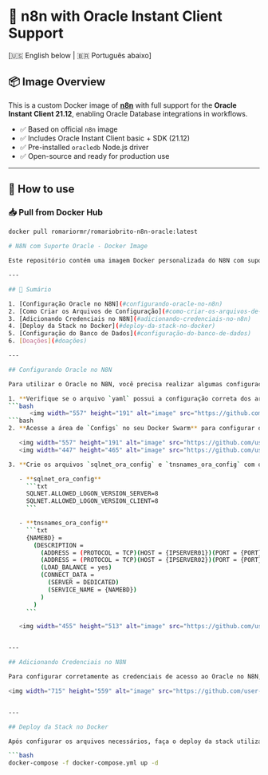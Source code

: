 # 🚀 n8n with Oracle Instant Client Support
[🇺🇸 English below | 🇧🇷 Português abaixo]

## 📦 Image Overview

This is a custom Docker image of **[n8n](https://n8n.io/)** with full support for the **Oracle Instant Client 21.12**, enabling Oracle Database integrations in workflows.

- ✅ Based on official `n8n` image
- ✅ Includes Oracle Instant Client basic + SDK (21.12)
- ✅ Pre-installed `oracledb` Node.js driver
- ✅ Open-source and ready for production use

---

## 🐳 How to use

### 📥 Pull from Docker Hub

```bash
docker pull romariormr/romariobrito-n8n-oracle:latest

# N8N com Suporte Oracle - Docker Image

Este repositório contém uma imagem Docker personalizada do N8N com suporte para o Oracle Database. Siga as etapas abaixo para configurar e utilizar corretamente o ambiente.

---

## 📝 Sumário

1. [Configuração Oracle no N8N](#configurando-oracle-no-n8n)
2. [Como Criar os Arquivos de Configuração](#como-criar-os-arquivos-de-configuração)
3. [Adicionando Credenciais no N8N](#adicionando-credenciais-no-n8n)
4. [Deploy da Stack no Docker](#deploy-da-stack-no-docker)
5. [Configuração do Banco de Dados](#configuração-do-banco-de-dados)
6. [Doações](#doações)

---

## Configurando Oracle no N8N

Para utilizar o Oracle no N8N, você precisa realizar algumas configurações no seu ambiente Docker. Siga os passos abaixo:

1. **Verifique se o arquivo `yaml` possui a configuração correta dos arquivos `sqlnet.ora` e `tnsnames.ora`**.
```bash
      <img width="557" height="191" alt="image" src="https://github.com/user-attachments/assets/36bb1155-eb74-4802-9170-627c94ac3776" />
```bash
2. **Acesse a área de `Configs` no seu Docker Swarm** para configurar os arquivos necessários.

   <img width="557" height="191" alt="image" src="https://github.com/user-attachments/assets/36bb1155-eb74-4802-9170-627c94ac3776" />
   <img width="447" height="465" alt="image" src="https://github.com/user-attachments/assets/9a31d803-4a2a-443d-815f-1d0ac920e6e0" />

3. **Crie os arquivos `sqlnet_ora_config` e `tnsnames_ora_config` com os seguintes conteúdos**:

   - **sqlnet_ora_config**
     ```txt
     SQLNET.ALLOWED_LOGON_VERSION_SERVER=8
     SQLNET.ALLOWED_LOGON_VERSION_CLIENT=8
     ```

   - **tnsnames_ora_config**
     ```txt
     {NAMEBD} =
       (DESCRIPTION =
         (ADDRESS = (PROTOCOL = TCP)(HOST = {IPSERVER01})(PORT = {PORT}))
         (ADDRESS = (PROTOCOL = TCP)(HOST = {IPSERVER02})(PORT = {PORT}))
         (LOAD_BALANCE = yes)
         (CONNECT_DATA =
           (SERVER = DEDICATED)
           (SERVICE_NAME = {NAMEBD})
         )
       )
     ```

   <img width="455" height="513" alt="image" src="https://github.com/user-attachments/assets/3d143573-d883-4a31-b9f1-38772e5002f0" />


---

## Adicionando Credenciais no N8N

Para configurar corretamente as credenciais de acesso ao Oracle no N8N, acesse a interface de configuração de credenciais e adicione as informações do banco de dados:

<img width="715" height="559" alt="image" src="https://github.com/user-attachments/assets/3e839f0c-e317-4b27-93ca-399054cfe12f" />


---

## Deploy da Stack no Docker

Após configurar os arquivos necessários, faça o deploy da stack utilizando o Docker Compose:

```bash
docker-compose -f docker-compose.yml up -d
